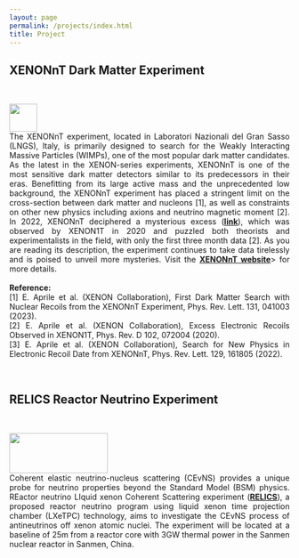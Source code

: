 ```yaml
---
layout: page
permalink: /projects/index.html
title: Project
---
```


<style>
  p{
    text-align: justify;
  }
</style>

## XENONnT Dark Matter Experiment
<br>
<p>
<img src="https://terteruu.github.io/images/logo/xenon-logo-2000px.png"  class="floatpic" width="50" height="50">
<br>
The XENONnT experiment, located in Laboratori Nazionali del Gran Sasso (LNGS), Italy, is primarily designed to search for the Weakly Interacting Massive Particles (WIMPs), one of the most popular dark matter candidates. As the latest in the XENON-series experiments, XENONnT is one of the most sensitive dark matter detectors similar to its predecessors in their eras. Benefitting from its large active mass and the unprecedented low background, the XENONnT experiment has placed a stringent limit on the cross-section between dark matter and nucleons [1], as well as constraints on other new physics including axions and neutrino magnetic moment [2]. In 2022, XENONnT deciphered a mysterious excess (<b><a href="https://medium.com/starts-with-a-bang/xenons-experimental-triumph-no-dark-matter-but-the-best-null-result-in-history-464b1a30a2f">link</a></b>), which was observed by XENON1T in 2020 and puzzled both theorists and experimentalists in the field, with only the first three month data [2]. As you are reading its description, the experiment continues to take data tirelessly and is poised to unveil more mysteries. Visit the <b><a href='https://xenonexperiment.org/'>XENONnT website</a></b>> for more details.<br>
<br>
<b>Reference:<br></b>
[1] E. Aprile et al. (XENON Collaboration), First Dark Matter Search with Nuclear Recoils from the XENONnT Experiment, Phys. Rev. Lett. 131, 041003 (2023).<br>
[2] E. Aprile et al. (XENON Collaboration), Excess Electronic Recoils Observed in XENON1T, Phys. Rev. D 102, 072004 (2020).<br>
[3] E. Aprile et al. (XENON Collaboration), Search for New Physics in Electronic Recoil Date from XENONnT, Phys. Rev. Lett. 129, 161805 (2022).<br>

</p>
<br>

## RELICS Reactor Neutrino Experiment
<br>
<p>
<img src="https://terteruu.github.io/images/logo/relics_logo.jpg"  class="floatpic" width="177" height="72">
<br>
Coherent elastic neutrino-nucleus scattering (CEvNS) provides a unique probe for neutrino properties beyond the Standard Model (BSM) physics. REactor neutrino LIquid xenon Coherent Scattering experiment (<b><a href='https://arxiv.org/abs/2405.05554'>RELICS</a></b>), a proposed reactor neutrino program using liquid xenon time projection chamber (LXeTPC) technology, aims to investigate the CEvNS process of antineutrinos off xenon atomic nuclei. The experiment will be located at a baseline of 25m from a reactor core with 3GW thermal power in the Sanmen nuclear reactor in Sanmen, China.
</p>

